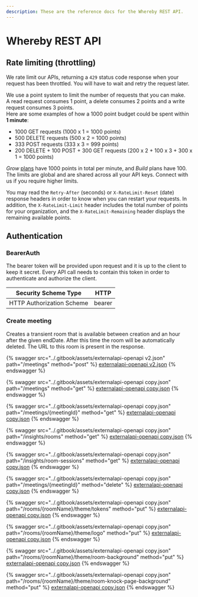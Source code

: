 ```yaml
---
description: These are the reference docs for the Whereby REST API.
---
```


# Whereby REST API

## Rate limiting (throttling)

We rate limit our APIs, returning a `429` status code response when your request has been throttled. You will have to wait and retry the request later.

We use a point system to limit the number of requests that you can make.\
A read request consumes 1 point, a delete consumes 2 points and a write request consumes 3 points.\
Here are some examples of how a 1000 point budget could be spent within **1 minute**:

* 1000 GET requests (1000 x 1 = 1000 points)
* 500 DELETE requests (500 x 2 = 1000 points)
* 333 POST requests (333 x 3 = 999 points)
* 200 DELETE + 100 POST + 300 GET requests (200 x 2 + 100 x 3 + 300 x 1 = 1000 points)

_Grow_ [plans](https://whereby.com/information/embedded/pricing/) have 1000 points in total per minute, and _Build_ plans have 100. The limits are global and are shared across all your API keys. Connect with us if you require higher limits.

You may read the `Retry-After` (seconds) or `X-RateLimit-Reset` (date) response headers in order to know when you can restart your requests. In addition, the `X-RateLimit-Limit` header includes the total number of points for your organization, and the `X-RateLimit-Remaining` header displays the remaining available points.

## Authentication

### BearerAuth

The bearer token will be provided upon request and it is up to the client to keep it secret. Every API call needs to contain this token in order to authenticate and authorize the client.

| Security Scheme Type      | HTTP   |
| ------------------------- | ------ |
| HTTP Authorization Scheme | bearer |

### Create meeting

Creates a transient room that is available between creation and an hour after the given endDate. After this time the room will be automatically deleted. The URL to this room is present in the response.

{% swagger src="../.gitbook/assets/externalapi-openapi v2.json" path="/meetings" method="post" %}
[externalapi-openapi v2.json](<../.gitbook/assets/externalapi-openapi v2.json>)
{% endswagger %}

{% swagger src="../.gitbook/assets/externalapi-openapi copy.json" path="/meetings" method="get" %}
[externalapi-openapi copy.json](<../.gitbook/assets/externalapi-openapi copy.json>)
{% endswagger %}

{% swagger src="../.gitbook/assets/externalapi-openapi copy.json" path="/meetings/{meetingId}" method="get" %}
[externalapi-openapi copy.json](<../.gitbook/assets/externalapi-openapi copy.json>)
{% endswagger %}

{% swagger src="../.gitbook/assets/externalapi-openapi copy.json" path="/insights/rooms" method="get" %}
[externalapi-openapi copy.json](<../.gitbook/assets/externalapi-openapi copy.json>)
{% endswagger %}

{% swagger src="../.gitbook/assets/externalapi-openapi copy.json" path="/insights/room-sessions" method="get" %}
[externalapi-openapi copy.json](<../.gitbook/assets/externalapi-openapi copy.json>)
{% endswagger %}

{% swagger src="../.gitbook/assets/externalapi-openapi copy.json" path="/meetings/{meetingId}" method="delete" %}
[externalapi-openapi copy.json](<../.gitbook/assets/externalapi-openapi copy.json>)
{% endswagger %}

{% swagger src="../.gitbook/assets/externalapi-openapi copy.json" path="/rooms/{roomName}/theme/tokens" method="put" %}
[externalapi-openapi copy.json](<../.gitbook/assets/externalapi-openapi copy.json>)
{% endswagger %}

{% swagger src="../.gitbook/assets/externalapi-openapi copy.json" path="/rooms/{roomName}/theme/logo" method="put" %}
[externalapi-openapi copy.json](<../.gitbook/assets/externalapi-openapi copy.json>)
{% endswagger %}

{% swagger src="../.gitbook/assets/externalapi-openapi copy.json" path="/rooms/{roomName}/theme/room-background" method="put" %}
[externalapi-openapi copy.json](<../.gitbook/assets/externalapi-openapi copy.json>)
{% endswagger %}

{% swagger src="../.gitbook/assets/externalapi-openapi copy.json" path="/rooms/{roomName}/theme/room-knock-page-background" method="put" %}
[externalapi-openapi copy.json](<../.gitbook/assets/externalapi-openapi copy.json>)
{% endswagger %}
